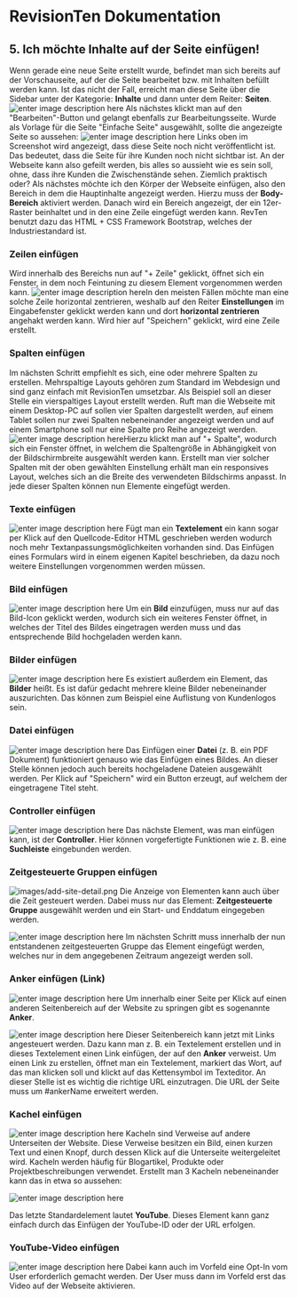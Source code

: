 
# RevisionTen Dokumentation

## 5. Ich möchte Inhalte auf der Seite einfügen!
Wenn gerade eine neue Seite erstellt wurde, befindet man sich bereits auf der Vorschauseite, auf der die Seite bearbeitet bzw. mit Inhalten befüllt werden kann. 
Ist das nicht der Fall, erreicht man diese Seite über die Sidebar unter der Kategorie: **Inhalte** und dann unter dem Reiter: **Seiten**. 
![enter image description here](images/edit-site.png)
Als nächstes klickt man auf den "Bearbeiten"-Button und gelangt ebenfalls zur Bearbeitungsseite.
Wurde als Vorlage für die Seite "Einfache Seite" ausgewählt, sollte die angezeigte Seite so aussehen:
![enter image description here](images/edit-site-detail.png) 
Links oben im Screenshot wird angezeigt, dass diese Seite noch nicht veröffentlicht ist. Das bedeutet, dass die Seite für ihre Kunden noch nicht sichtbar ist. An der Webseite kann also gefeilt werden, bis alles so aussieht wie es sein soll, ohne, dass ihre Kunden die Zwischenstände sehen. Ziemlich praktisch oder? 
Als nächstes möchte ich den Körper der Webseite einfügen, also den Bereich in dem die Hauptinhalte angezeigt werden. Hierzu muss der **Body-Bereich** aktiviert werden. Danach wird ein Bereich angezeigt, der ein 12er-Raster beinhaltet und in den eine Zeile eingefügt werden kann. RevTen benutzt dazu das HTML + CSS Framework Bootstrap, welches der Industriestandard ist. 

### Zeilen einfügen
Wird innerhalb des Bereichs nun auf "+ Zeile" geklickt, öffnet sich ein Fenster, in dem noch Feintuning zu diesem Element vorgenommen werden kann. 
![enter image description here](images/add-row.png)In den meisten Fällen möchte man eine solche Zeile horizontal zentrieren, weshalb auf den Reiter **Einstellungen** im Eingabefenster geklickt werden kann und dort **horizontal zentrieren** angehakt werden kann. 
Wird hier auf "Speichern" geklickt, wird eine Zeile erstellt.
 
### Spalten einfügen
Im nächsten Schritt empfiehlt es sich, eine oder mehrere Spalten zu erstellen. Mehrspaltige Layouts gehören zum Standard im Webdesign und sind ganz einfach mit RevisionTen umsetzbar. Als Beispiel soll an dieser Stelle ein vierspaltiges Layout erstellt werden. Ruft man die Webseite mit einem Desktop-PC auf sollen vier Spalten dargestellt werden, auf einem Tablet sollen nur zwei Spalten nebeneinander angezeigt werden und auf einem Smartphone soll nur eine Spalte pro Reihe angezeigt werden. 
![enter image description here](images/multicol-layout.png)Hierzu klickt man auf "+ Spalte", wodurch sich ein Fenster öffnet, in welchem die Spaltengröße in Abhängigkeit von der Bildschirmbreite ausgewählt werden kann. Erstellt man vier solcher Spalten mit der oben gewählten Einstellung erhält man ein responsives Layout, welches sich an die Breite des verwendeten Bildschirms anpasst. In jede dieser Spalten können nun Elemente eingefügt werden. 

### Texte einfügen

![enter image description here](images/add-element.png)
Fügt man ein **Textelement** ein kann sogar per Klick auf den Quellcode-Editor HTML geschrieben werden wodurch noch mehr Textanpassungsmöglichkeiten vorhanden sind. 
Das Einfügen eines Formulars wird in einem eigenen Kapitel beschrieben, da dazu noch weitere Einstellungen vorgenommen werden müssen.

### Bild einfügen

![enter image description here](images/add-image.png)
Um ein **Bild** einzufügen, muss nur auf das Bild-Icon geklickt werden, wodurch sich ein weiteres Fenster öffnet, in welches der Titel des Bildes eingetragen werden muss und das entsprechende Bild hochgeladen werden kann. 

### Bilder einfügen

![enter image description here](images/add-images.png)
Es existiert außerdem ein Element, das **Bilder** heißt. Es ist dafür gedacht mehrere kleine Bilder nebeneinander auszurichten. Das können zum Beispiel eine Auflistung von Kundenlogos sein. 

### Datei einfügen

![enter image description here](images/add-file.png)
Das Einfügen einer **Datei** (z. B. ein PDF Dokument) funktioniert genauso wie das Einfügen eines Bildes. An dieser Stelle können jedoch auch bereits hochgeladene Dateien ausgewählt werden. Per Klick auf "Speichern" wird ein Button erzeugt, auf welchem der eingetragene Titel steht.

### Controller einfügen

![enter image description here](images/add-controller.png)
Das nächste Element, was man einfügen kann, ist der **Controller**. Hier können vorgefertigte Funktionen wie z. B. eine **Suchleiste** eingebunden werden. 

### Zeitgesteuerte Gruppen einfügen

![images/add-site-detail.png](images/add-timegroup.png)
Die Anzeige von Elementen kann auch über die Zeit gesteuert werden. Dabei muss nur das Element: **Zeitgesteuerte Gruppe** ausgewählt werden und ein Start- und Enddatum eingegeben werden. 

![enter image description here](images/timegroup-detail.png)
Im nächsten Schritt muss innerhalb der nun entstandenen zeitgesteuerten Gruppe das Element eingefügt werden, welches nur in dem angegebenen Zeitraum angezeigt werden soll. 

### Anker einfügen (Link)

![enter image description here](images/add-anchor.png)
Um innerhalb einer Seite per Klick auf einen anderen Seitenbereich auf der Website zu springen gibt es sogenannte **Anker**. 

![enter image description here](images/add-link.png)
Dieser Seitenbereich kann jetzt mit Links angesteuert werden. Dazu kann man z. B. ein Textelement erstellen und in dieses Textelement einen Link einfügen, der auf den **Anker** verweist. Um einen Link zu erstellen, öffnet man ein Textelement, markiert das Wort, auf das man klicken soll und klickt auf das Kettensymbol im Texteditor. An dieser Stelle ist es wichtig die richtige URL einzutragen. Die URL der Seite muss um #ankerName erweitert werden.

### Kachel einfügen

![enter image description here](images/add-card.png)
Kacheln sind Verweise auf andere Unterseiten der Website. Diese Verweise besitzen ein Bild, einen kurzen Text und einen Knopf, durch dessen Klick auf die Unterseite weitergeleitet wird. Kacheln werden häufig für Blogartikel, Produkte oder Projektbeschreibungen verwendet. Erstellt man 3 Kacheln nebeneinander kann das in etwa so aussehen:

![enter image description here](images/card-example.png)

Das letzte Standardelement lautet **YouTube**. Dieses Element kann ganz einfach durch das Einfügen der YouTube-ID oder der URL erfolgen. 

### YouTube-Video einfügen

![enter image description here](images/add-youtube.png)
Dabei kann auch im Vorfeld eine Opt-In vom User erforderlich gemacht werden. Der User muss dann im Vorfeld erst das Video auf der Webseite aktivieren.

